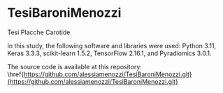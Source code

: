 # TesiBaroniMenozzi
Tesi Placche Carotide

In this study, the following software and libraries were used: Python 3.11, Keras 3.3.3, scikit-learn 1.5.2, TensorFlow 2.16.1, and Pyradiomics 3.0.1.

The source code is available at this repository: \href{https://github.com/alessiamenozzi/TesiBaroniMenozzi.git}{https://github.com/alessiamenozzi/TesiBaroniMenozzi.git}